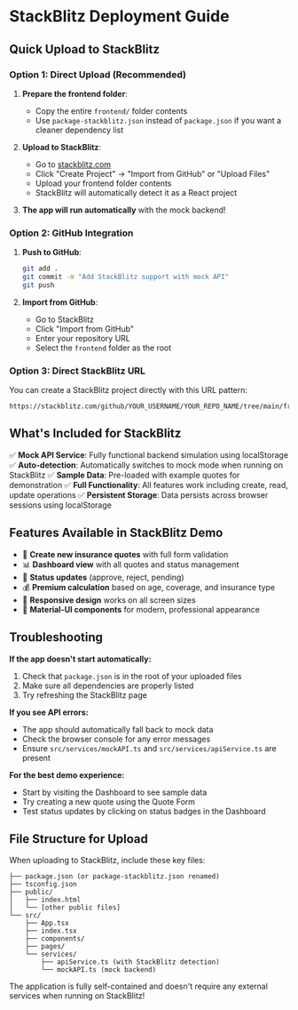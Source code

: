 # StackBlitz Deployment Guide

## Quick Upload to StackBlitz

### Option 1: Direct Upload (Recommended)

1. **Prepare the frontend folder**:
   - Copy the entire `frontend/` folder contents
   - Use `package-stackblitz.json` instead of `package.json` if you want a cleaner dependency list

2. **Upload to StackBlitz**:
   - Go to [stackblitz.com](https://stackblitz.com)
   - Click "Create Project" → "Import from GitHub" or "Upload Files"
   - Upload your frontend folder contents
   - StackBlitz will automatically detect it as a React project

3. **The app will run automatically** with the mock backend!

### Option 2: GitHub Integration

1. **Push to GitHub**:
   ```bash
   git add .
   git commit -m "Add StackBlitz support with mock API"
   git push
   ```

2. **Import from GitHub**:
   - Go to StackBlitz
   - Click "Import from GitHub"
   - Enter your repository URL
   - Select the `frontend` folder as the root

### Option 3: Direct StackBlitz URL

You can create a StackBlitz project directly with this URL pattern:
```
https://stackblitz.com/github/YOUR_USERNAME/YOUR_REPO_NAME/tree/main/frontend
```

## What's Included for StackBlitz

✅ **Mock API Service**: Fully functional backend simulation using localStorage
✅ **Auto-detection**: Automatically switches to mock mode when running on StackBlitz
✅ **Sample Data**: Pre-loaded with example quotes for demonstration
✅ **Full Functionality**: All features work including create, read, update operations
✅ **Persistent Storage**: Data persists across browser sessions using localStorage

## Features Available in StackBlitz Demo

- 📝 **Create new insurance quotes** with full form validation
- 📊 **Dashboard view** with all quotes and status management
- 🔄 **Status updates** (approve, reject, pending)
- 💰 **Premium calculation** based on age, coverage, and insurance type
- 📱 **Responsive design** works on all screen sizes
- 🎨 **Material-UI components** for modern, professional appearance

## Troubleshooting

**If the app doesn't start automatically:**
1. Check that `package.json` is in the root of your uploaded files
2. Make sure all dependencies are properly listed
3. Try refreshing the StackBlitz page

**If you see API errors:**
- The app should automatically fall back to mock data
- Check the browser console for any error messages
- Ensure `src/services/mockAPI.ts` and `src/services/apiService.ts` are present

**For the best demo experience:**
- Start by visiting the Dashboard to see sample data
- Try creating a new quote using the Quote Form
- Test status updates by clicking on status badges in the Dashboard

## File Structure for Upload

When uploading to StackBlitz, include these key files:
```
├── package.json (or package-stackblitz.json renamed)
├── tsconfig.json
├── public/
│   ├── index.html
│   └── [other public files]
└── src/
    ├── App.tsx
    ├── index.tsx
    ├── components/
    ├── pages/
    └── services/
        ├── apiService.ts (with StackBlitz detection)
        └── mockAPI.ts (mock backend)
```

The application is fully self-contained and doesn't require any external services when running on StackBlitz!
